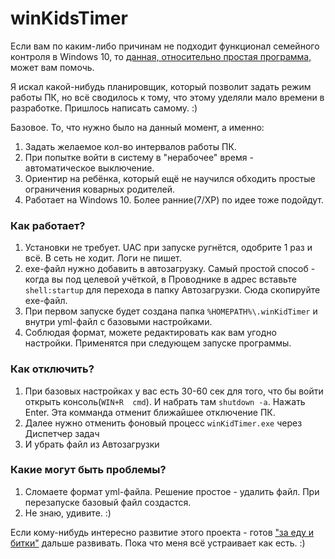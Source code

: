 # winKidsTimer

Если вам по каким-либо причинам не подходит функционал семейного контроля в Windows 10, 
то [данная, относительно простая программа,](https://github.com/n404an/winKidsTimer/releases/latest) может вам помочь.

Я искал какой-нибудь планировщик, который позволит задать режим работы ПК, но всё сводилось к тому, что этому уделяли мало времени в разработке.
Пришлось написать самому. :)

Базовое. То, что нужно было на данный момент, а именно:
1. Задать желаемое кол-во интервалов работы ПК.
2. При попытке войти в систему в "нерабочее" время - автоматическое выключение.
3. Ориентир на ребёнка, который ещё не научился обходить простые ограничения коварных родителей.
4. Работает на Windows 10. Более ранние(7/XP) по идее тоже подойдут.

### Как работает?
1. Установки не требует. UAC при запуске ругнётся, одобрите 1 раз и всё. В сеть не ходит. Логи не пишет.
2. exe-файл нужно добавить в автозагрузку. 
Самый простой способ - когда вы под целевой учёткой, 
в Проводнике в адрес вставьте `shell:startup` для перехода в папку Автозагрузки. 
Сюда скопируйте exe-файл.
2. При первом запуске будет создана папка `%HOMEPATH%\.winKidTimer` и внутри yml-файл с базовыми настройками.
3. Соблюдая формат, можете редактировать как вам угодно настройки. Применятся при следующем запуске программы.

### Как отключить?
1. При базовых настройках у вас есть 30-60 сек для того, что бы войти открыть консоль(`WIN+R  cmd`). И набрать там `shutdown -a`. Нажать Enter.
Эта комманда отменит ближайшее отключение ПК.
2. Далее нужно отменить фоновый процесс `winKidTimer.exe` через Диспетчер задач
3. И убрать файл из Автозагрузки

### Какие могут быть проблемы?
1. Сломаете формат yml-файла. Решение простое - удалить файл. При перезапуске базовый файл создастся.
2. Не знаю, удивите. :)

Если кому-нибудь интересно развитие этого проекта - готов ["за еду и битки"](https://www.blockchain.com/btc/address/1DLZJxtDsFQw6XN8RaBPEYothHqeeWkR1M) дальше развивать. 
Пока что меня всё устраивает как есть. :)

